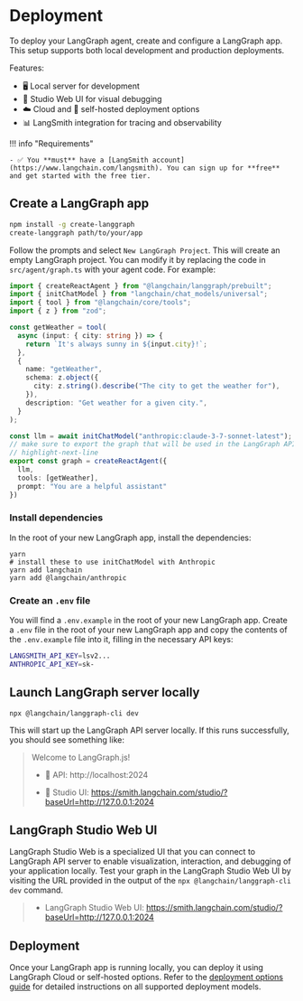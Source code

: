 # Deployment

To deploy your LangGraph agent, create and configure a LangGraph app. This setup supports both local development and production deployments.

Features: 

* 🖥️ Local server for development
* 🧩 Studio Web UI for visual debugging
* ☁️ Cloud and 🔧 self-hosted deployment options
* 📊 LangSmith integration for tracing and observability

!!! info "Requirements" 

    - ✅ You **must** have a [LangSmith account](https://www.langchain.com/langsmith). You can sign up for **free** and get started with the free tier.

## Create a LangGraph app

```bash
npm install -g create-langgraph
create-langgraph path/to/your/app
```

Follow the prompts and select `New LangGraph Project`. This will create an empty LangGraph project. You can modify it by replacing the code in `src/agent/graph.ts` with your agent code. For example:

```ts
import { createReactAgent } from "@langchain/langgraph/prebuilt";
import { initChatModel } from "langchain/chat_models/universal";
import { tool } from "@langchain/core/tools";
import { z } from "zod";

const getWeather = tool(
  async (input: { city: string }) => {
    return `It's always sunny in ${input.city}!`;
  },
  {
    name: "getWeather",
    schema: z.object({
      city: z.string().describe("The city to get the weather for"),
    }),
    description: "Get weather for a given city.",
  }
);

const llm = await initChatModel("anthropic:claude-3-7-sonnet-latest");
// make sure to export the graph that will be used in the LangGraph API server
// highlight-next-line
export const graph = createReactAgent({
  llm,
  tools: [getWeather],
  prompt: "You are a helpful assistant"
})
```

### Install dependencies

In the root of your new LangGraph app, install the dependencies:

```shell
yarn
# install these to use initChatModel with Anthropic
yarn add langchain
yarn add @langchain/anthropic
```

### Create an `.env` file

You will find a `.env.example` in the root of your new LangGraph app. Create
a `.env` file in the root of your new LangGraph app and copy the contents of the `.env.example` file into it, filling in the necessary API keys:

```bash
LANGSMITH_API_KEY=lsv2...
ANTHROPIC_API_KEY=sk-
```

## Launch LangGraph server locally

```shell
npx @langchain/langgraph-cli dev
```

This will start up the LangGraph API server locally. If this runs successfully, you should see something like:

>    Welcome to LangGraph.js!
> 
>    - 🚀 API: http://localhost:2024
>     
>    - 🎨 Studio UI: https://smith.langchain.com/studio/?baseUrl=http://127.0.0.1:2024

## LangGraph Studio Web UI

LangGraph Studio Web is a specialized UI that you can connect to LangGraph API server to enable visualization, interaction, and debugging of your application locally. Test your graph in the LangGraph Studio Web UI by visiting the URL provided in the output of the `npx @langchain/langgraph-cli dev` command.

>    - LangGraph Studio Web UI: https://smith.langchain.com/studio/?baseUrl=http://127.0.0.1:2024

## Deployment

Once your LangGraph app is running locally, you can deploy it using LangGraph Cloud or self-hosted options. Refer to the [deployment options guide](https://langchain-ai.github.io/langgraph/tutorials/deployment/) for detailed instructions on all supported deployment models.
